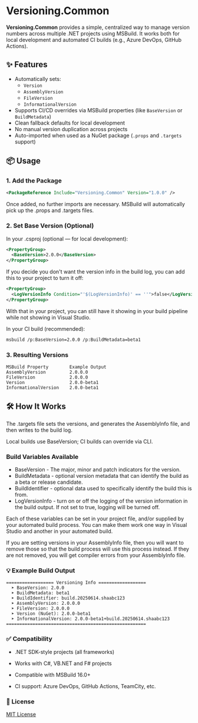 # Versioning.Common

**Versioning.Common** provides a simple, centralized way to manage version numbers across multiple .NET projects using MSBuild. It works both for local development and automated CI builds (e.g., Azure DevOps, GitHub Actions).

## ✨ Features

- Automatically sets:
  - `Version`
  - `AssemblyVersion`
  - `FileVersion`
  - `InformationalVersion`
- Supports CI/CD overrides via MSBuild properties (like `BaseVersion` or `BuildMetadata`)
- Clean fallback defaults for local development
- No manual version duplication across projects
- Auto-imported when used as a NuGet package (`.props` and `.targets` support)

## 📦 Usage

### 1. Add the Package

```xml
<PackageReference Include="Versioning.Common" Version="1.0.0" />
```

Once added, no further imports are necessary. MSBuild will automatically pick up the .props and .targets files.

### 2. Set Base Version (Optional)

In your .csproj (optional — for local development):

```xml
<PropertyGroup>
  <BaseVersion>2.0.0</BaseVersion>
</PropertyGroup>
```

If you decide you don't want the version info in the build log, you can add this to your project to turn it off:

```xml
<PropertyGroup>
  <LogVersionInfo Condition="'$(LogVersionInfo)' == ''">false</LogVersionInfo>
</PropertyGroup>
```

With that in your project, you can still have it showing in your build pipeline while not showing in Visual Studio.

In your CI build (recommended):

```bash
msbuild /p:BaseVersion=2.0.0 /p:BuildMetadata=beta1
```

### 3. Resulting Versions

```text
MSBuild Property        Example Output
AssemblyVersion         2.0.0.0
FileVersion             2.0.0.0
Version                 2.0.0-beta1
InformationalVersion    2.0.0-beta1
```

## 🛠 How It Works

The .targets file sets the versions, and generates the AssemblyInfo file, and then writes to the build log.

Local builds use BaseVersion; CI builds can override via CLI.

### Build Variables Available

- BaseVersion - The major, minor and patch indicators for the version.
- BuildMetadata - optional version metadata that can identify the build as a beta or release candidate.
- BuildIdentifier - optional data used to specifically identify the build this is from.
- LogVersionInfo - turn on or off the logging of the version information in the build output.  If not set to true, logging will be turned off.

Each of these variables can be set in your project file, and/or supplied by your automated build process.  You can make them work one way in Visual Studio and another in your automated build.

If you are setting versions in your AssemblyInfo file, then you will want to remove those so that the build process will use this process instead.  If they are not removed, you will get compiler errors from your AssemblyInfo file.

### 💡 Example Build Output

```text
================== Versioning Info ==================
  ➤ BaseVersion: 2.0.0
  ➤ BuildMetadata: beta1
  ➤ BuildIdentifier: build.20250614.shaabc123
  ➤ AssemblyVersion: 2.0.0.0
  ➤ FileVersion: 2.0.0.0
  ➤ Version (NuGet): 2.0.0-beta1
  ➤ InformationalVersion: 2.0.0-beta1+build.20250614.shaabc123
=====================================================
```

### ✅ Compatibility

- .NET SDK-style projects (all frameworks)

- Works with C#, VB.NET and F# projects

- Compatible with MSBuild 16.0+

- CI support: Azure DevOps, GitHub Actions, TeamCity, etc.

### 📄 License

[MIT License](LICENSE)
